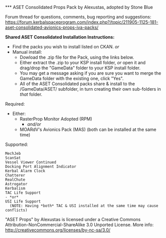 
*** ASET Consolidated Props Pack by Alexustas, adopted by Stone Blue

Forum thread for questions, comments, bug reporting and suggestions:
https://forum.kerbalspaceprogram.com/index.php?/topic/211905-1125-181-aset-consolidated-avionics-props-iva-packs/

**Shared ASET Consolidated Installation Instructions:**
  - Find the packs you wish to install listed on CKAN.
    *or*
  - Manual install:
    - Dowload the .zip file for the Pack, using the links below.
    - Either extract the .zip to your KSP install folder, *or* open it and drag/drop the "GameData" folder to your KSP install folder.
    - You may get a message asking if you are sure you want to merge the GameData folder with the existing one, click "Yes".
    - All of the ASET Consolidated packs share & install to the /GameData/ASET/ subfolder,
        in turn creating their own sub-folders in *that* folder.

Required:
  - Either:
	- RasterProp Monitor Adopted (RPM)
	  - *and/or*
	- MOARdV's Avionics Pack (MAS)
           (both can be installed at the same time)	

Supported:

	MechJeb
	ScanSat
	Vessel Viewer Continued
	Docking Port Alignment Indicator	
	Kerbal Alarm Clock	
	Chatterer
	RealChute	
	Astrogator
	Kerbalism 
	TAC Life Support 
	- *or*
	USI Life Support
	  (NOTE: Having *both* TAC & USI installed at the same time may cause conflicts)
	

"ASET Props" by Alexustas is licensed under a Creative Commons Attribution-NonCommercial-ShareAlike 3.0 Unported License.
More info: http://creativecommons.org/licenses/by-nc-sa/3.0/


